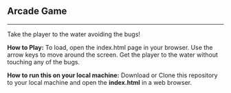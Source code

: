 ## Arcade Game
***

Take the player to the water avoiding the bugs!

**How to Play:** To load, open the index.html page in your browser. Use the arrow keys to move around the screen. Get the player to the water without touching any of the bugs.

**How to run this on your local machine:** Download or Clone this repository to your local machine and open the **index.html** in a web browser.
